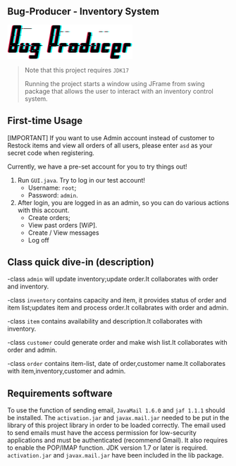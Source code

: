 
## Bug-Producer - Inventory System

![Bug-Producer](src/main/resources/banner.png)

> Note that this project requires `JDK17` 
> 
> Running the project starts a window using JFrame from swing package that allows the user to interact with an inventory control system.

## First-time Usage
[IMPORTANT]
If you want to use Admin account instead of customer to Restock items and view all orders of all users, please enter `asd` as your secret code  when registering.

Currently, we have a pre-set account for you to try things out!
1. Run `GUI.java`. Try to log in our test account!
   - Username: `root`;
   - Password: `admin`.
2. After login, you are logged in as an admin, so you can do various actions with this account.
   - Create orders;
   - View past orders [WiP].
   - Create / View messages
   - Log off

## Class quick dive-in (description)

-class `admin` will update inventory;update order.It collaborates with order and inventory.

-class `inventory` contains capacity and item, it provides status of order and item list;updates item and process order.It collabrates with order and admin.

-class `item` contains availability and description.It collaborates with inventory.

-class `customer` could generate order and make wish list.It collaborates with order and admin.

-class `order` contains item-list, date of order,customer name.It collaborates with item,inventory,customer and admin.

## Requirements software

To use the function of sending email, `JavaMail 1.6.0` and `jaf 1.1.1` should be installed. 
The `activation.jar` and `javax.mail.jar` needed to be put in the library of this project library in order to be loaded correctly. 
The email used to send emails must have the access permission for low-security applications and must be authenticated (recommend Gmail). 
It also requires to enable the POP/IMAP function. JDK version 1.7 or later is required. `activation.jar` and `javax.mail.jar` have been included in the lib package.
